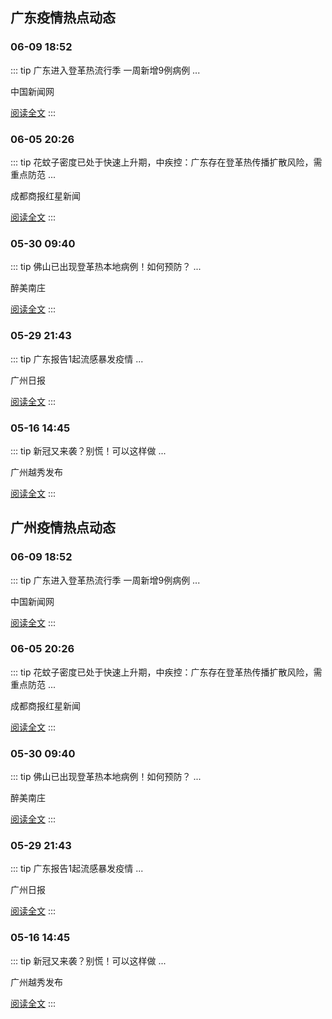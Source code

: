 
## 广东疫情热点动态

  
### 06-09 18:52
::: tip 广东进入登革热流行季 一周新增9例病例
...

中国新闻网

[阅读全文](https://view.inews.qq.com/a/20250609A087BD00?uid=101705948131&chlid=_qqnews_custom_search_pictext)
:::

### 06-05 20:26
::: tip 花蚊子密度已处于快速上升期，中疾控：广东存在登革热传播扩散风险，需重点防范
...

成都商报红星新闻

[阅读全文](https://view.inews.qq.com/a/20250605A08Z1G00?uid=101705948131&chlid=_qqnews_custom_search_pictext)
:::

### 05-30 09:40
::: tip 佛山已出现登革热本地病例！如何预防？
...

醉美南庄

[阅读全文](https://view.inews.qq.com/a/20250529A07BIJ00?uid=101705948131&chlid=_qqnews_custom_search_pictext)
:::

### 05-29 21:43
::: tip 广东报告1起流感暴发疫情
...

广州日报

[阅读全文](https://view.inews.qq.com/a/20250529A09MS000?uid=101705948131&chlid=_qqnews_custom_search_pictext)
:::

### 05-16 14:45
::: tip 新冠又来袭？别慌！可以这样做
...

广州越秀发布

[阅读全文](https://view.inews.qq.com/a/20250516A05JDJ00?uid=101705948131&chlid=_qqnews_custom_search_pictext)
:::


## 广州疫情热点动态

  
### 06-09 18:52
::: tip 广东进入登革热流行季 一周新增9例病例
...

中国新闻网

[阅读全文](https://view.inews.qq.com/a/20250609A087BD00?uid=101705948131&chlid=_qqnews_custom_search_pictext)
:::

### 06-05 20:26
::: tip 花蚊子密度已处于快速上升期，中疾控：广东存在登革热传播扩散风险，需重点防范
...

成都商报红星新闻

[阅读全文](https://view.inews.qq.com/a/20250605A08Z1G00?uid=101705948131&chlid=_qqnews_custom_search_pictext)
:::

### 05-30 09:40
::: tip 佛山已出现登革热本地病例！如何预防？
...

醉美南庄

[阅读全文](https://view.inews.qq.com/a/20250529A07BIJ00?uid=101705948131&chlid=_qqnews_custom_search_pictext)
:::

### 05-29 21:43
::: tip 广东报告1起流感暴发疫情
...

广州日报

[阅读全文](https://view.inews.qq.com/a/20250529A09MS000?uid=101705948131&chlid=_qqnews_custom_search_pictext)
:::

### 05-16 14:45
::: tip 新冠又来袭？别慌！可以这样做
...

广州越秀发布

[阅读全文](https://view.inews.qq.com/a/20250516A05JDJ00?uid=101705948131&chlid=_qqnews_custom_search_pictext)
:::

